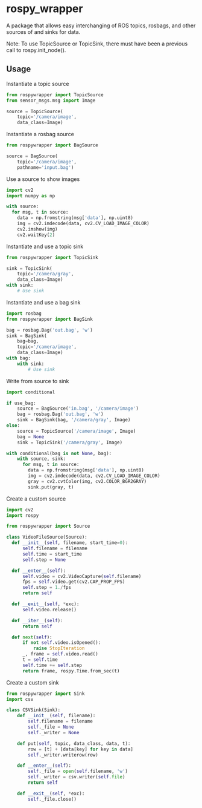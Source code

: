 # rospy_wrapper

A package that allows easy interchanging of ROS topics, rosbags, and other sources of and sinks for data.

Note: To use TopicSource or TopicSink, there must have been a previous call to rospy.init_node().

## Usage
Instantiate a topic source
```python
from rospywrapper import TopicSource
from sensor_msgs.msg import Image

source = TopicSource(
    topic='/camera/image',
    data_class=Image)
```
Instantiate a rosbag source
```python
from rospywrapper import BagSource

source = BagSource(
    topic='/camera/image',
    pathname='input.bag')
```
Use a source to show images
```python
import cv2
import numpy as np

with source:
  for msg, t in source:
    data = np.fromstring(msg['data'], np.uint8)
    img = cv2.imdecode(data, cv2.CV_LOAD_IMAGE_COLOR)
    cv2.imshow(img)
    cv2.waitKey(2)
```
Instantiate and use a topic sink
```python
from rospywrapper import TopicSink

sink = TopicSink(
    topic='/camera/gray',
    data_class=Image)
with sink:
    # Use sink
```
Instantiate and use a bag sink
```python
import rosbag
from rospywrapper import BagSink

bag = rosbag.Bag('out.bag', 'w')
sink = BagSink(
    bag=bag,
    topic='/camera/image',
    data_class=Image)
with bag:
    with sink:
        # Use sink
```
Write from source to sink
```python
import conditional

if use_bag:
    source = BagSource('in.bag', '/camera/image')
    bag = rosbag.Bag('out.bag', 'w')
    sink = BagSink(bag, '/camera/gray', Image)
else:
    source = TopicSource('/camera/image', Image)
    bag = None
    sink = TopicSink('/camera/gray', Image)

with conditional(bag is not None, bag):
    with source, sink:
      for msg, t in source:
        data = np.fromstring(msg['data'], np.uint8)
        img = cv2.imdecode(data, cv2.CV_LOAD_IMAGE_COLOR)
        gray = cv2.cvtColor(img, cv2.COLOR_BGR2GRAY)
        sink.put(gray, t)
```
Create a custom source
```python
import cv2
import rospy

from rospywrapper import Source

class VideoFileSource(Source):
  def __init__(self, filename, start_time=0):
      self.filename = filename
      self.time = start_time
      self.step = None

  def __enter__(self):
      self.video = cv2.VideoCapture(self.filename)
      fps = self.video.get(cv2.CAP_PROP_FPS)
      self.step = 1./fps
      return self

  def __exit__(self, *exc):
      self.video.release()

  def __iter__(self):
      return self

  def next(self):
      if not self.video.isOpened():
          raise StopIteration
      _, frame = self.video.read()
      t = self.time
      self.time += self.step
      return frame, rospy.Time.from_sec(t)
```
Create a custom sink
```python
from rospywrapper import Sink
import csv

class CSVSink(Sink):
    def __init__(self, filename):
        self.filename = filename
        self._file = None
        self._writer = None

    def put(self, topic, data_class, data, t):
        row = [t] + [data[key] for key in data]
        self._writer.writerow(row)

    def __enter__(self):
        self._file = open(self.filename, 'w')
        self._writer = csv.writer(self.file)
        return self

    def __exit__(self, *exc):
        self._file.close()
```
